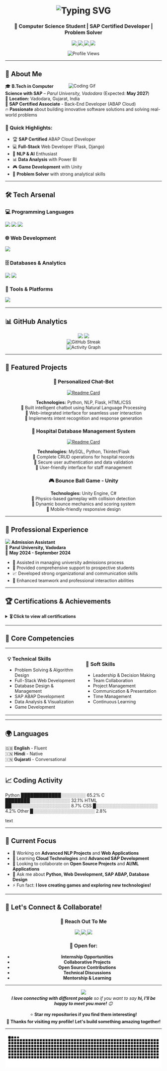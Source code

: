 <!-- Animated Header -->
<h1 align="center">
  <img src="https://readme-typing-svg.herokuapp.com?font=Fira+Code&size=32&duration=3000&pause=1000&color=36BCF7&width=600&lines=Hi+%F0%9F%91%8B%2C+I'm+Abhijit+Singh;Python+Developer;Web+Developer;SAP+Developer;Tech+Enthusiast" alt="Typing SVG" />
</h1>

<h3 align="center">🚀 Computer Science Student | SAP Certified Developer | Problem Solver</h3>

<!-- Social Links & Contact -->
<p align="center">
  <a href="https://github.com/Abhijit1018" target="_blank">
    <img src="https://img.shields.io/github/followers/Abhijit1018?label=GitHub&style=for-the-badge&logo=github&logoColor=white&color=black" />
  </a>
  <a href="https://linkedin.com/in/abhijit-singh10" target="_blank">
    <img src="https://img.shields.io/badge/LinkedIn-0077B5?style=for-the-badge&logo=linkedin&logoColor=white" />
  </a>
  <a href="mailto:abhijeetrathore104@gmail.com">
    <img src="https://img.shields.io/badge/Gmail-D14836?style=for-the-badge&logo=gmail&logoColor=white" />
  </a>
  <a href="tel:9376481607">
    <img src="https://img.shields.io/badge/Phone-25D366?style=for-the-badge&logo=whatsapp&logoColor=white" />
  </a>
</p>

<!-- Visitor Counter -->
<p align="center">
  <img src="https://komarev.com/ghpvc/?username=Abhijit1018&label=Profile%20Views&color=brightgreen&style=for-the-badge" alt="Profile Views" />
</p>

---

## 🎯 About Me

<img align="right" src="https://media.giphy.com/media/qgQUggAC3Pfv687qPC/giphy.gif" width="300" alt="Coding Gif"/>

🎓 **B.Tech in Computer Science with SAP** – *Parul University, Vadodara* (Expected: **May 2027**)  
📍 **Location:** Vadodara, Gujarat, India  
💼 **SAP Certified Associate** - Back-End Developer (ABAP Cloud)  
🔥 **Passionate** about building innovative software solutions and solving real-world problems  

### 🌟 Quick Highlights:
- 🏆 **SAP Certified** ABAP Cloud Developer
- 💻 **Full-Stack** Web Developer (Flask, Django)
- 🤖 **NLP & AI** Enthusiast
- 📊 **Data Analysis** with Power BI
- 🎮 **Game Development** with Unity
- 🚀 **Problem Solver** with strong analytical skills

---

## 🛠️ Tech Arsenal

### 💻 Programming Languages
<p align="left">
  <img src="https://skillicons.dev/icons?i=python,c,html,css,js" />
  <img src="https://img.shields.io/badge/ABAP-0FAAFF?style=for-the-badge&logo=sap&logoColor=white" />
  <img src="https://img.shields.io/badge/SAP_HANA-0FAAFF?style=for-the-badge&logo=sap&logoColor=white" />
</p>

### 🌐 Web Development
<p align="left">
  <img src="https://skillicons.dev/icons?i=flask,django,tailwind,bootstrap" />
</p>

### 🗄️ Databases & Analytics
<p align="left">
  <img src="https://skillicons.dev/icons?i=mysql,mongodb" />
  <img src="https://img.shields.io/badge/Power%20BI-F2C811?style=for-the-badge&logo=powerbi&logoColor=black" />
</p>

### 🔧 Tools & Platforms
<p align="left">
  <img src="https://skillicons.dev/icons?i=git,github,vscode,unity,linux" />
</p>

---

## 📊 GitHub Analytics

<div align="center">
  <img height="180em" src="https://github-readme-stats.vercel.app/api?username=Abhijit1018&show_icons=true&theme=tokyonight&include_all_commits=true&count_private=true"/>
  <img height="180em" src="https://github-readme-stats.vercel.app/api/top-langs/?username=Abhijit1018&layout=compact&langs_count=8&theme=tokyonight"/>
</div>

<div align="center">
  <img src="https://github-readme-streak-stats.herokuapp.com/?user=Abhijit1018&theme=tokyonight" alt="GitHub Streak"/>
</div>

<div align="center">
  <img src="https://github-readme-activity-graph.vercel.app/graph?username=Abhijit1018&theme=tokyo-night&hide_border=true" alt="Activity Graph"/>
</div>

---

## 🚀 Featured Projects

<div align="center">

### 🤖 Personalized Chat-Bot
[![Readme Card](https://github-readme-stats.vercel.app/api/pin/?username=Abhijit1018&repo=personalized-chatbot&theme=tokyonight)](https://github.com/Abhijit1018/personalized-chatbot)

**Technologies:** Python, NLP, Flask, HTML/CSS  
🔹 Built intelligent chatbot using Natural Language Processing  
🔹 Web-integrated interface for seamless user interaction  
🔹 Implements intent recognition and response generation  

### 🏥 Hospital Database Management System
[![Readme Card](https://github-readme-stats.vercel.app/api/pin/?username=Abhijit1018&repo=hospital-db-management&theme=tokyonight)](https://github.com/Abhijit1018/hospital-db-management)

**Technologies:** MySQL, Python, Tkinter/Flask  
🔹 Complete CRUD operations for hospital records  
🔹 Secure user authentication and data validation  
🔹 User-friendly interface for staff management  

### 🎮 Bounce Ball Game - Unity
**Technologies:** Unity Engine, C#  
🔹 Physics-based gameplay with collision detection  
🔹 Dynamic bounce mechanics and scoring system  
🔹 Mobile-friendly responsive design  

</div>

---

## 💼 Professional Experience

<img src="https://media.giphy.com/media/WUlplcMpOCEmTGBtBW/giphy.gif" width="30"> **Admission Assistant**  
🏢 **Parul University, Vadodara**  
📅 **May 2024 - September 2024**  

- 🎯 Assisted in managing university admissions process
- 💬 Provided comprehensive support to prospective students
- 📈 Developed strong organizational and communication skills
- 🤝 Enhanced teamwork and professional interaction abilities

---

## 🏆 Certifications & Achievements

<details>
<summary><b>🎖️ Click to view all certifications</b></summary>

### 🥇 SAP Certifications
- **SAP Certified Associate - Back-End Developer – ABAP Cloud**

### 🤖 AI & Machine Learning
- **Generative AI** | Google & UPSkill

### 💻 Software Development
- **Software Engineering and Agile Software Development** | Infosys
- **Python Foundation Certification** | Infosys

### 📊 Data & Databases
- **Database Management System** | Infosys
- **Introduction to Data Science** | Infosys
- **Introduction to NoSQL Databases** | Infosys

</details>

---

## 🎯 Core Competencies

<table>
<tr>
<td width="50%">

### 💡 Technical Skills
- Problem Solving & Algorithm Design
- Full-Stack Web Development
- Database Design & Management
- SAP ABAP Development
- Data Analysis & Visualization
- Game Development

</td>
<td width="50%">

### 🧠 Soft Skills
- Leadership & Decision Making
- Team Collaboration
- Project Management
- Communication & Presentation
- Time Management
- Continuous Learning

</td>
</tr>
</table>

---

## 🌍 Languages

<p>
  🇬🇧 <strong>English</strong> - Fluent<br>
  🇮🇳 <strong>Hindi</strong> - Native<br>
  🇮🇳 <strong>Gujarati</strong> - Conversational
</p>

---

## 📈 Coding Activity

<!--START_SECTION:waka-->
Python █████████████░░░░░░░░ 65.2%
C ████████░░░░░░░░░░░░░ 32.1%
HTML ██░░░░░░░░░░░░░░░░░░░ 8.7%
CSS █░░░░░░░░░░░░░░░░░░░░ 4.2%
Other █░░░░░░░░░░░░░░░░░░░░ 2.8%

text
<!--END_SECTION:waka-->

---

## 🎯 Current Focus

- 🔭 Working on **Advanced NLP Projects** and **Web Applications**
- 🌱 Learning **Cloud Technologies** and **Advanced SAP Development**
- 👯 Looking to collaborate on **Open Source Projects** and **AI/ML Applications**
- 💬 Ask me about **Python, Web Development, SAP ABAP, Database Design**
- ⚡ Fun fact: **I love creating games and exploring new technologies!**

---

## 🤝 Let's Connect & Collaborate!

<div align="center">

### 💌 Reach Out To Me

<p>
  <a href="https://linkedin.com/in/abhijit-singh10" target="_blank">
    <img src="https://img.shields.io/badge/LinkedIn-Let's%20Connect-blue?style=for-the-badge&logo=linkedin" />
  </a>
  <a href="mailto:abhijeetrathore104@gmail.com">
    <img src="https://img.shields.io/badge/Email-Let's%20Talk-red?style=for-the-badge&logo=gmail&logoColor=white" />
  </a>
  <a href="tel:9376481607">
    <img src="https://img.shields.io/badge/Phone-Call%20Me-green?style=for-the-badge&logo=phone&logoColor=white" />
  </a>
</p>

### 🌟 Open for:
- **Internship Opportunities**
- **Collaborative Projects**
- **Open Source Contributions**
- **Technical Discussions**
- **Mentorship & Learning**

</div>

---

<div align="center">
  <img src="https://media.giphy.com/media/LnQjpWaON8nhr21vNW/giphy.gif" width="60"> 
  <br>
  <em><b>I love connecting with different people</b> so if you want to say <b>hi, I'll be happy to meet you more!</b> 😊</em>
  <br><br>
  ⭐️ <b>Star my repositories if you find them interesting!</b>
  <br>
  🤝 <b>Thanks for visiting my profile! Let's build something amazing together!</b>
</div>

---

<div align="center">
  <img src="https://raw.githubusercontent.com/Abhijit1018/Abhijit1018/output/snake.svg" alt="Snake animation" />
</div>
